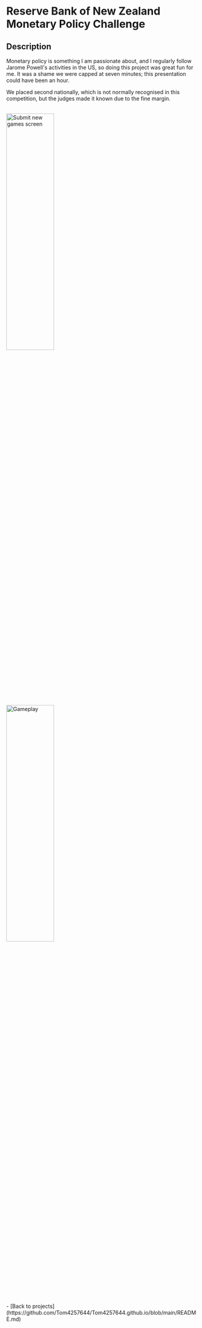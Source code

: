 <h1>Reserve Bank of New Zealand Monetary Policy Challenge</h1>



<h2>Description</h2>
Monetary policy is something I am passionate about, and I regularly follow Jarome Powell's activities in the US, so doing this project was great fun for me. It was a shame we were capped at seven minutes; this presentation could have been an hour. 

We placed second nationally, which is not normally recognised in this competition, but the judges made it known due to the fine margin.


<br />
<img src="https://imgur.com/bStwOCX.png" height="40%" width="50%" alt="Submit new games screen"/>
  <img src="https://imgur.com/xJvMzoP.png" height="40%" width="50%" alt="Gameplay"/>

<br />


<br />
- [Back to projects](https://github.com/Tom4257644/Tom4257644.github.io/blob/main/README.md)
